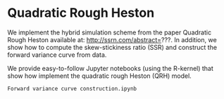 # Quadratic Rough Heston

We implement the hybrid simulation scheme from the paper Quadratic Rough Heston available at: http://ssrn.com/abstract=???.  In addition, we show how to compute the skew-stickiness ratio (SSR) and construct the forward variance curve from data.

We provide easy-to-follow Jupyter notebooks (using the R-kernel) that show how implement the  quadratic rough Heston (QRH) model.

`Forward variance curve construction.ipynb`
